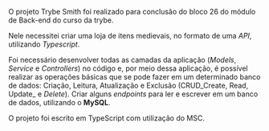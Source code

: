 O projeto Trybe Smith foi realizado para conclusão do bloco 26 do módulo de Back-end do curso da trybe.

Nele necessitei criar uma loja de itens medievais, no formato de uma _API_, utilizando _Typescript_.
  
Foi necessário desenvolver todas as camadas da aplicação (_Models_, _Service_ e _Controllers_) no código e, por meio dessa aplicação, é possível realizar as operações básicas que se pode fazer em um determinado banco de dados:
  Criação, Leitura, Atualização e Exclusão (CRUD_Create, Read, Update_ e _Delete_).
Criar alguns _endpoints_ para ler e escrever em um banco de dados, utilizando o **MySQL**.

O projeto foi escrito em TypeScript com utilização do MSC.
